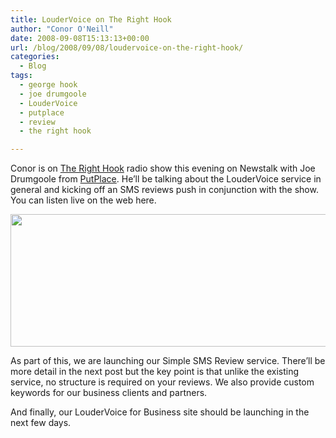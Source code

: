 ```yaml
---
title: LouderVoice on The Right Hook
author: "Conor O'Neill"
date: 2008-09-08T15:13:13+00:00
url: /blog/2008/09/08/loudervoice-on-the-right-hook/
categories:
  - Blog
tags:
  - george hook
  - joe drumgoole
  - LouderVoice
  - putplace
  - review
  - the right hook

---
```

Conor is on [The Right Hook][1] radio show this evening on Newstalk with Joe Drumgoole from [PutPlace][2]. He&#8217;ll be talking about the LouderVoice service in general and kicking off an SMS reviews push in conjunction with the show. You can listen live on the web here.

<img class="alignnone" title="George Hook" src="http://newstalk.ie/newstalk/shows/images/right%20hook.jpg" alt="" width="581" height="212" />

As part of this, we are launching our Simple SMS Review service. There&#8217;ll be more detail in the next post but the key point is that unlike the existing service, no structure is required on your reviews. We also provide custom keywords for our business clients and partners.

And finally, our LouderVoice for Business site should be launching in the next few days.

 [1]: http://newstalk.ie/newstalk/programmes/6/the-right-hook.html
 [2]: http://www.putplace.com/